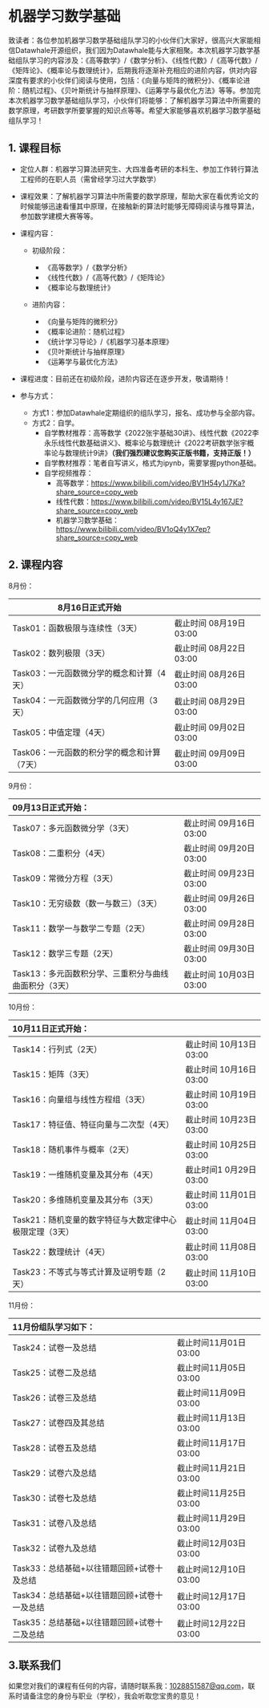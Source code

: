﻿# 机器学习数学基础

致读者：各位参加机器学习数学基础组队学习的小伙伴们大家好，很高兴大家能相信Datawhale开源组织，我们因为Datawhale能与大家相聚。本次机器学习数学基础组队学习的内容涉及：《高等数学》/《数学分析》、《线性代数》/《高等代数》/《矩阵论》、《概率论与数理统计》，后期我将逐渐补充相应的进阶内容，供对内容深度有要求的小伙伴们阅读与使用，包括：《向量与矩阵的微积分》、《概率论进阶：随机过程》、《贝叶斯统计与抽样原理》、《运筹学与最优化方法》等等。参加完本次机器学习数学基础组队学习，小伙伴们将能够：了解机器学习算法中所需要的数学原理，考研数学所要掌握的知识点等等。希望大家能够喜欢机器学习数学基础组队学习！

## 1. 课程目标

- 定位人群：机器学习算法研究生、大四准备考研的本科生、参加工作转行算法工程师的在职人员（需曾经学习过大学数学）

- 课程效果：了解机器学习算法中所需要的数学原理，帮助大家在看优秀论文的时候能够迅速看懂其中原理，在接触新的算法时能够无障碍阅读与推导算法，参加数学建模大赛等等。

- 课程内容：

  - 初级阶段：

    - 《高等数学》/《数学分析》
    - 《线性代数》/《高等代数》/《矩阵论》
    - 《概率论与数理统计》

  - 进阶内容：

    - 《向量与矩阵的微积分》
    - 《概率论进阶：随机过程》
    - 《统计学习导论》/《机器学习基本原理》
    - 《贝叶斯统计与抽样原理》
    - 《运筹学与最优化方法》

- 课程进度：目前还在初级阶段，进阶内容还在逐步开发，敬请期待！

- 参与方式：

  - 方式1：参加Datawhale定期组织的组队学习，报名、成功参与全部内容。
  - 方式2：自学。
    - 自学教材推荐：高等数学《2022张宇基础30讲》、线性代数《2022李永乐线性代数基础讲义》、概率论与数理统计《2022考研数学张宇概率论与数理统计9讲》**（我们强烈建议您购买正版书籍，支持正版！）**
    - 自学教材推荐：笔者自写讲义，格式为ipynb，需要掌握python基础。
    - 自学视频推荐：
      - 高等数学：https://www.bilibili.com/video/BV1H54y1J7Ka?share_source=copy_web
      - 线性代数：https://www.bilibili.com/video/BV15L4y167JE?share_source=copy_web
      - 机器学习数学基础：https://www.bilibili.com/video/BV1oQ4y1X7ep?share_source=copy_web



## 2. 课程内容

8月份：

| 8月16日正式开始                             |                        |
| ------------------------------------------- | ---------------------- |
| Task01：函数极限与连续性（3天）             | 截止时间 08月19日03:00 |
| Task02：数列极限（3天）                     | 截止时间 08月22日03:00 |
| Task03：一元函数微分学的概念和计算（4天）   | 截止时间 08月26日03:00 |
| Task04：一元函数微分学的几何应用（3天）     | 截止时间 08月29日03:00 |
| Task05：中值定理（4天）                     | 截止时间 09月02日03:00 |
| Task06：一元函数的积分学的概念和计算（7天） | 截止时间 09月09日03:00 |

9月份：

| 09月13日正式开始：                         |                        |
| :----------------------------------------------- | ---------------------- |
| Task07：多元函数微分学（3天）                          | 截止时间 09月16日03:00 |
| Task08：二重积分（4天）                              | 截止时间 09月20日03:00|
| Task09：常微分方程（3天）                             | 截止时间 09月23日03:00 |
| Task10：无穷级数（数一与数三）（3天）                   | 截止时间 09月26日03:00 |
| Task11：数学一与数学二专题（2天）                      | 截止时间 09月28日03:00|
| Task12：数学三专题（2天）                             | 截止时间 09月30日03:00|
| Task13：多元函数积分学、三重积分与曲线曲面积分（3天）   | 截止时间 10月03日03:00 |


10月份：

| 10月11日正式开始：                       |                        |
| :----------------------------------------------- | ---------------------- |
| Task14：行列式（2天）                                | 截止时间 10月13日03:00|
| Task15：矩阵（3天）                                    | 截止时间 10月16日03:00  |
| Task16：向量组与线性方程组（3天）                       | 截止时间 10月19日03:00 |
| Task17：特征值、特征向量与二次型（4天）                | 截止时间 10月23日03:00  |
| Task18：随机事件与概率（2天）                       | 截止时间 10月25日03:00  |
| Task19：一维随机变量及其分布（4天）                     | 截止时间1 0月29日03:00  |
| Task20：多维随机变量及其分布（3天）                     | 截止时间 11月01日03:00  |
| Task21：随机变量的数字特征与大数定律中心极限定理（3天） | 截止时间 11月04日03:00  |
| Task22：数理统计（4天）                               | 截止时间 11月08日03:00 |
| Task23：不等式与等式计算及证明专题（2天）              | 截止时间 11月10日03:00  |


11月份：

| 11月份组队学习如下：                             |                        |
| :----------------------------------------------- | ---------------------- |
| Task24：试卷一及总结                             | 截止时间11月01日03:00  |
| Task25：试卷二及总结                             | 截止时间11月05日03:00  |
| Task26：试卷三及总结                             | 截止时间11月09日03:00  |
| Task27：试卷四及其总结                           | 截止时间11月13日03:00  |
| Task28：试卷五及总结                             | 截止时间11月17日03:00  |
| Task29：试卷六及总结                             | 截止时间11月21日03:00  |
| Task30：试卷七及总结                             | 截止时间11月25日03:00  |
| Task31：试卷八及总结                             | 截止时间11月29日03:00  |
| Task32：试卷九及总结                             | 截止时间12月03日03:00  |
| Task33：总结基础+以往错题回顾+试卷十及总结       | 截止时间12月10日03:00  |
| Task34：总结基础+以往错题回顾+试卷十一及总结     | 截止时间12月17日03:00  |
| Task35：总结基础+以往错题回顾+试卷十二及总结     | 截止时间12月22日03:00  |



## 3.联系我们

如果您对我们的课程有任何的内容，请随时联系我：1028851587@qq.com，联系时请备注您的身份与职业（学校），我会听取您宝贵的意见！